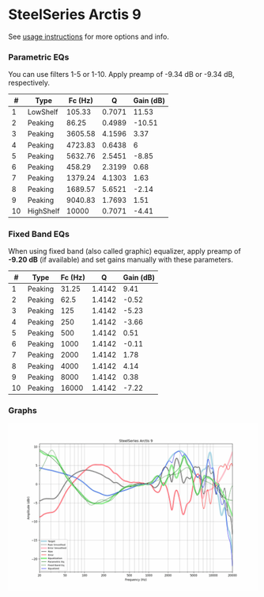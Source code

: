 # SteelSeries Arctis 9
See [usage instructions](https://github.com/jaakkopasanen/AutoEq#usage) for more options and info.

### Parametric EQs
You can use filters 1-5 or 1-10. Apply preamp of -9.34 dB or -9.34 dB, respectively.

|   # | Type      |   Fc (Hz) |      Q |   Gain (dB) |
|-----|-----------|-----------|--------|-------------|
|   1 | LowShelf  |    105.33 | 0.7071 |       11.53 |
|   2 | Peaking   |     86.25 | 0.4989 |      -10.51 |
|   3 | Peaking   |   3605.58 | 4.1596 |        3.37 |
|   4 | Peaking   |   4723.83 | 0.6438 |        6    |
|   5 | Peaking   |   5632.76 | 2.5451 |       -8.85 |
|   6 | Peaking   |    458.29 | 2.3199 |        0.68 |
|   7 | Peaking   |   1379.24 | 4.1303 |        1.63 |
|   8 | Peaking   |   1689.57 | 5.6521 |       -2.14 |
|   9 | Peaking   |   9040.83 | 1.7693 |        1.51 |
|  10 | HighShelf |  10000    | 0.7071 |       -4.41 |

### Fixed Band EQs
When using fixed band (also called graphic) equalizer, apply preamp of **-9.20 dB** (if available) and set gains manually with these parameters.

|   # | Type    |   Fc (Hz) |      Q |   Gain (dB) |
|-----|---------|-----------|--------|-------------|
|   1 | Peaking |     31.25 | 1.4142 |        9.41 |
|   2 | Peaking |     62.5  | 1.4142 |       -0.52 |
|   3 | Peaking |    125    | 1.4142 |       -5.23 |
|   4 | Peaking |    250    | 1.4142 |       -3.66 |
|   5 | Peaking |    500    | 1.4142 |        0.51 |
|   6 | Peaking |   1000    | 1.4142 |       -0.11 |
|   7 | Peaking |   2000    | 1.4142 |        1.78 |
|   8 | Peaking |   4000    | 1.4142 |        4.14 |
|   9 | Peaking |   8000    | 1.4142 |        0.38 |
|  10 | Peaking |  16000    | 1.4142 |       -7.22 |

### Graphs
![](./SteelSeries%20Arctis%209.png)

